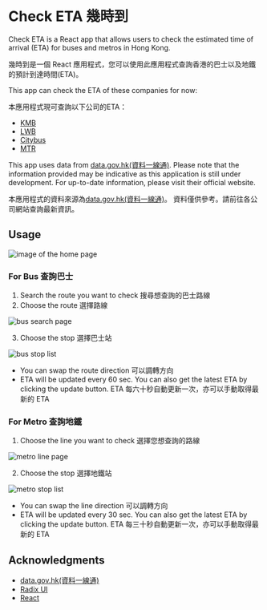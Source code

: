 # Check ETA 幾時到

Check ETA is a React app that allows users to check the estimated time of arrival (ETA) for buses and metros in Hong Kong.

幾時到是一個 React 應用程式，您可以使用此應用程式查詢香港的巴士以及地鐵的預計到達時間(ETA)。

This app can check the ETA of these companies for now:

本應用程式現可查詢以下公司的ETA：

-   [KMB](https://www.kmb.hk/)
-   [LWB](https://www.kmb.hk/)
-   [Citybus](https://www.citybus.com.hk/home/default.aspx?intLangID=2)
-   [MTR](https://www.mtr.com.hk/ch/customer/main/index.html)

This app uses data from [data.gov.hk(資料一線通)](https://data.gov.hk/).
Please note that the information provided may be indicative as this application is still under development.
For up-to-date information, please visit their official website.

本應用程式的資料來源為[data.gov.hk(資料一線通)](https://data.gov.hk/)。
資料僅供參考。請前往各公司網站查詢最新資訊。

## Usage

![image of the home page](src/res/img/bus_1.png)

### For Bus 查詢巴士

1. Search the route you want to check
   搜尋想查詢的巴士路線
2. Choose the route
   選擇路線

![bus search page](src/res/img/bus_2.png)

3. Choose the stop
   選擇巴士站

![bus stop list](src/res/img/bus_3.png)

-   You can swap the route direction
    可以調轉方向
-   ETA will be updated every 60 sec. You can also get the latest ETA by clicking the update button.
    ETA 每六十秒自動更新一次，亦可以手動取得最新的 ETA

### For Metro 查詢地鐵

1. Choose the line you want to check
   選擇您想查詢的路線

![metro line page](src/res/img/mtr_1.png)

2. Choose the stop
   選擇地鐵站

![metro stop list](src/res/img/mtr_2.png)

-   You can swap the line direction
    可以調轉方向
-   ETA will be updated every 30 sec. You can also get the latest ETA by clicking the update button.
    ETA 每三十秒自動更新一次，亦可以手動取得最新的 ETA

## Acknowledgments

-   [data.gov.hk(資料一線通)](https://data.gov.hk/)
-   [Radix UI](https://www.radix-ui.com/)
-   [React](https://react.dev/)
